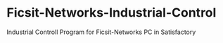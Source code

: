 # Ficsit-Networks-Industrial-Control
Industrial Controll Program for Ficsit-Networks PC in Satisfactory
